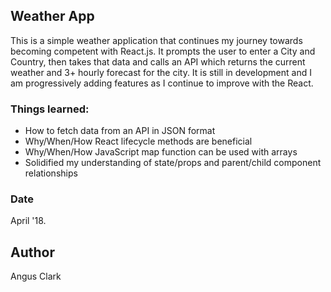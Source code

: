 ## Weather App
This is a simple weather application that continues my journey towards becoming competent with React.js. It prompts the user to enter a City and Country, then takes that data and calls an API which returns the current weather and 3+ hourly forecast for the city. It is still in development and I am progressively adding features as I continue to improve with the React. 

### Things learned:
* How to fetch data from an API in JSON format
* Why/When/How React lifecycle methods are beneficial
* Why/When/How JavaScript map function can be used with arrays
* Solidified my understanding of state/props and parent/child component relationships

### Date 
April '18.

## Author
Angus Clark
